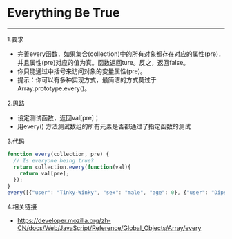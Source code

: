 # Everything Be True

---
1.要求

- 完善every函数，如果集合(collection)中的所有对象都存在对应的属性(pre)，并且属性(pre)对应的值为真。函数返回ture。反之，返回false。
- 你只能通过中括号来访问对象的变量属性(pre)。
- 提示：你可以有多种实现方式，最简洁的方式莫过于Array.prototype.every()。

2.思路

- 设定测试函数，返回val[pre]；
- 用every() 方法测试数组的所有元素是否都通过了指定函数的测试

3.代码

```javascript
function every(collection, pre) {
  // Is everyone being true?
  return collection.every(function(val){
    return val[pre];
  });
}
every([{"user": "Tinky-Winky", "sex": "male", "age": 0}, {"user": "Dipsy", "sex": "male", "age": 3}, {"user": "Laa-Laa", "sex": "female", "age": 5}, {"user": "Po", "sex": "female", "age": 4}], "age");
```

4.相关链接

- https://developer.mozilla.org/zh-CN/docs/Web/JavaScript/Reference/Global_Objects/Array/every